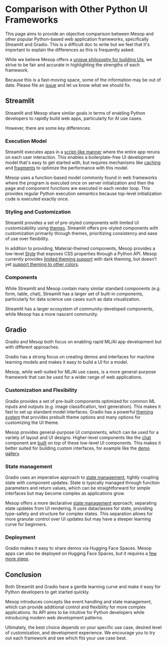 # Comparison with Other Python UI Frameworks

This page aims to provide an objective comparison between Mesop and other popular Python-based web application frameworks, specifically Streamlit and Gradio. This is a difficult doc to write but we feel that it's important to explain the differences as this is frequently asked.

 While we believe Mesop offers a [unique philosophy for building UIs](https://google.github.io/mesop/blog/2024/05/13/why-mesop/), we strive to be fair and accurate in highlighting the strengths of each framework.

 Because this is a fast-moving space, some of the information may be out of date. Please file an [issue](https://github.com/google/mesop/issues/new/choose) and let us know what we should fix.

## Streamlit

Streamlit and Mesop share similar goals in terms of enabling Python developers to rapidly build web apps, particularly for AI use cases.

However, there are some key differences:

### Execution Model

Streamlit executes apps in a [script-like manner](https://docs.streamlit.io/get-started/fundamentals/main-concepts#data-flow) where the entire app reruns on each user interaction. This enables a boilerplate-free UI development model that's easy to get started with, but requires mechanisms like [caching](https://docs.streamlit.io/develop/concepts/architecture/caching) and [fragments](https://docs.streamlit.io/develop/concepts/architecture/fragments) to optimize the performance with this model.

Mesop uses a function-based model commonly found in web frameworks where the program is executed once on server initialization and then the page and component functions are executed in each render loop. This provides regular Python execution semantics because top-level initialization code is executed exactly once.

### Styling and Customization

Streamlit provides a set of pre-styled components with limited UI customizability using [themes](https://docs.streamlit.io/develop/concepts/configuration/theming). Streamlit offers pre-styled components with customization primarily through themes, prioritizing consistency and ease of use over flexibility.

In addition to providing, Material-themed components, Mesop provides a low-level [Style](./api/style.md) that exposes CSS properties through a Python API. Mesop currently provides [limited theming support](./guides/theming.md) with dark theming, but doesn't yet [support theming to other colors](https://github.com/google/mesop/issues/669).

### Components

While Streamlit and Mesop contain many similar standard components (e.g. form, table, chat), Streamlit has a larger set of built-in components, particularly for data science use cases such as data visualization.

Streamlit has a larger ecosystem of community-developed components, while Mesop has a more nascent community.

## Gradio

Gradio and Mesop both focus on enabling rapid ML/AI app development but with different approaches.

Gradio has a strong focus on creating demos and interfaces for machine learning models and makes it easy to build a UI for a model.

Mesop, while well-suited for ML/AI use cases, is a more general-purpose framework that can be used for a wider range of web applications.

### Customization and Flexibility

Gradio provides a set of pre-built components optimized for common ML inputs and outputs (e.g. image classification, text generation). This makes it fast to set up standard model interfaces. Gradio has a powerful [theming system](https://www.gradio.app/guides/theming-guide) that provides prebuilt theme options and many options for customizing the UI theme.

Mesop provides general-purpose UI components, which can be used for a variety of layout and UI designs. Higher-level components like the [chat](./components/chat.md) component are [built](https://github.com/google/mesop/blob/main/mesop/labs/chat.py) on top of these low-level UI components. This makes it better suited for building custom interfaces, for example like the [demo gallery](https://google.github.io/mesop/demo/).

### State management

Gradio uses an imperative approach to [state management](https://www.gradio.app/guides/state-in-blocks), tightly coupling state with component updates. State is typically managed through function parameters and return values, which can be straightforward for simple interfaces but may become complex as applications grow.

Mesop offers a more declarative [state management](guides/state_management.md) approach, separating state updates from UI rendering. It uses dataclasses for state, providing type-safety and structure for complex states. This separation allows for more granular control over UI updates but may have a steeper learning curve for beginners.

### Deployment

Gradio makes it easy to share demos via Hugging Face Spaces. Mesop apps can also be deployed on Hugging Face Spaces, but it requires a [few more steps](./guides/deployment.md#hugging-face-spaces).

## Conclusion

Both Streamlit and Gradio have a gentle learning curve and make it easy for Python developers to get started quickly.

Mesop introduces concepts like event handling and state management, which can provide additional control and flexibility for more complex applications. Its API aims to be intuitive for Python developers while introducing modern web development patterns.

Ultimately, the best choice depends on your specific use case, desired level of customization, and development experience. We encourage you to try out each framework and see which fits your use case best.
